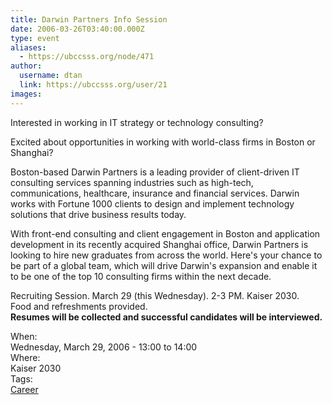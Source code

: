 ```yaml
---
title: Darwin Partners Info Session 
date: 2006-03-26T03:40:00.000Z
type: event
aliases:
  - https://ubccsss.org/node/471
author:
  username: dtan
  link: https://ubccsss.org/user/21
images:
---
```


<div class="field field-name-body field-type-text-with-summary field-label-hidden"><div class="field-items"><div class="field-item even"><p>Interested in working in IT strategy or technology consulting?</p>
<p>Excited about opportunities in working with world-class firms in Boston or Shanghai?</p>
<p>Boston-based Darwin Partners is a leading provider of client-driven IT consulting services spanning industries such as high-tech, communications, healthcare, insurance and financial services. Darwin works with Fortune 1000 clients to design and implement technology solutions that drive business results today.</p>
<p>With front-end consulting and client engagement in Boston and application development in its recently acquired Shanghai office, Darwin Partners is looking to hire new graduates from across the world. Here&apos;s  your chance to be part of a global team, which will drive Darwin&apos;s expansion and enable it to be one of the top 10 consulting firms within the next decade.</p>
<p>Recruiting Session. March 29 (this Wednesday). 2-3 PM. Kaiser 2030.<br>
Food and refreshments provided.<br>
<strong>Resumes will be collected and successful candidates will be interviewed.</strong></p>
</div></div></div><div class="field field-name-field-dates field-type-datetime field-label-above"><div class="field-label">When:&#xA0;</div><div class="field-items"><div class="field-item even"><span class="date-display-single">Wednesday, March 29, 2006 - <span class="date-display-range"><span class="date-display-start">13:00</span> to <span class="date-display-end">14:00</span></span></span></div></div></div><div class="field field-name-field-location field-type-text field-label-above"><div class="field-label">Where:&#xA0;</div><div class="field-items"><div class="field-item even">Kaiser 2030</div></div></div>    <footer>
    <div class="field field-name-field-tags field-type-taxonomy-term-reference field-label-above"><div class="field-label">Tags:&#xA0;</div><div class="field-items"><div class="field-item even"><a href="/career">Career</a></div></div></div>      </footer>